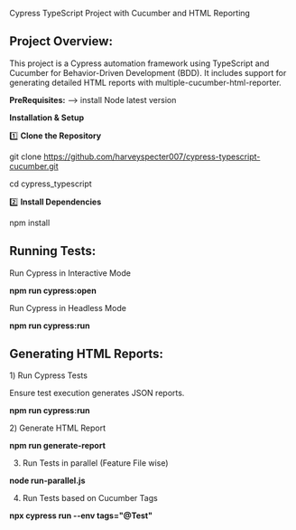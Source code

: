 Cypress TypeScript Project with Cucumber and HTML Reporting

Project Overview:
-----------------

This project is a Cypress automation framework using TypeScript and Cucumber for Behavior-Driven Development (BDD). It includes support for generating detailed HTML reports with multiple-cucumber-html-reporter.

**PreRequisites:**
--> install Node latest version

**Installation & Setup**

1️⃣ **Clone the Repository**

git clone https://github.com/harveyspecter007/cypress-typescript-cucumber.git

cd cypress_typescript

2️⃣ **Install Dependencies**

npm install

Running Tests:
--------------

Run Cypress in Interactive Mode

  **npm run cypress:open**

Run Cypress in Headless Mode

  **npm run cypress:run**

Generating HTML Reports:
-----------------------

1️) Run Cypress Tests

Ensure test execution generates JSON reports.

  **npm run cypress:run**

2️) Generate HTML Report

  **npm run generate-report**

3) Run Tests in parallel (Feature File wise)

  **node run-parallel.js**

4) Run Tests based on Cucumber Tags

  **npx cypress run --env tags="@Test"**

